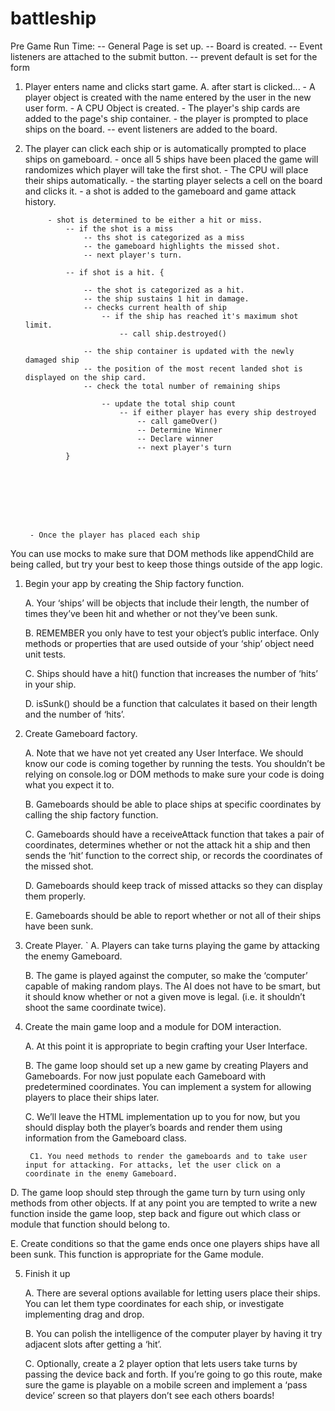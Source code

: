 # battleship
Pre Game Run Time:
-- General Page is set up.
-- Board is created.
-- Event listeners are attached to the submit button.
    -- prevent default is set for the form

1. Player enters name and clicks start game.
    A. after start is clicked...
        - A player object is created with the name entered by the user in the new user form.
        - A CPU Object is created.
        - The player's ship cards are added to the page's ship container.
        - the player is prompted to place ships on the board.
        -- event listeners are added to the board.


2. The player can click each ship or is automatically prompted to place ships on gameboard.
        - once all 5 ships have been placed the game will randomizes which player will take the first shot.
        - The CPU will place their ships automatically.
        - the starting player selects a cell on the board and clicks it.
        - a shot is added to the gameboard and game attack history.

            - shot is determined to be either a hit or miss.
                -- if the shot is a miss
                    -- ths shot is categorized as a miss
                    -- the gameboard highlights the missed shot.
                    -- next player's turn.

                -- if shot is a hit. {

                    -- the shot is categorized as a hit.
                    -- the ship sustains 1 hit in damage.
                    -- checks current health of ship
                        -- if the ship has reached it's maximum shot limit.
                            -- call ship.destroyed()

                    -- the ship container is updated with the newly damaged ship
                    -- the position of the most recent landed shot is displayed on the ship card.
                    -- check the total number of remaining ships

                        -- update the total ship count
                            -- if either player has every ship destroyed
                                -- call gameOver()
                                -- Determine Winner
                                -- Declare winner
                                -- next player's turn
                }
        
            



        


        - Once the player has placed each ship














You can use mocks to make sure that DOM methods like appendChild are being called, but try your best to keep those things outside of the app logic.

1. Begin your app by creating the Ship factory function.

    A. Your ‘ships’ will be objects that include their length, the number of times they’ve been hit and whether or not they’ve been sunk.

    B. REMEMBER you only have to test your object’s public interface. Only methods or properties that are used outside of your ‘ship’ object need unit tests.

    C. Ships should have a hit() function that increases the number of ‘hits’ in your ship.

    D. isSunk() should be a function that calculates it based on their length and the number of ‘hits’.

2. Create Gameboard factory.

    A. Note that we have not yet created any User Interface. We should know our code is coming together by running the tests. You shouldn’t be relying on console.log or DOM methods to make sure your code is doing what you expect it to.

    B. Gameboards should be able to place ships at specific coordinates by calling the ship factory function.

    C. Gameboards should have a receiveAttack function that takes a pair of coordinates, determines whether or not the attack hit a ship and then sends the ‘hit’ function to the correct ship, or records the coordinates of the missed shot.

    D. Gameboards should keep track of missed attacks so they can display them properly.

    E. Gameboards should be able to report whether or not all of their ships have been sunk.

3. Create Player.
`
    A. Players can take turns playing the game by attacking the enemy Gameboard.

    B. The game is played against the computer, so make the ‘computer’ capable of making random plays. The AI does not have to be smart, but it should know whether or not a given move is legal. (i.e. it shouldn’t shoot the same coordinate twice).

4. Create the main game loop and a module for DOM interaction.

    A. At this point it is appropriate to begin crafting your User Interface.

    B. The game loop should set up a new game by creating Players and Gameboards. For now just populate each Gameboard with predetermined coordinates. You can implement a system for allowing players to place their ships later.

    C. We’ll leave the HTML implementation up to you for now, but you should display both the player’s boards and render them using information from the Gameboard class.

        C1. You need methods to render the gameboards and to take user input for attacking. For attacks, let the user click on a coordinate in the enemy Gameboard.

D. The game loop should step through the game turn by turn using only methods from other objects. If at any point you are tempted to write a new function inside the game loop, step back and figure out which class or module that function should belong to.

E. Create conditions so that the game ends once one players ships have all been sunk. This function is appropriate for the Game module.

5. Finish it up

    A. There are several options available for letting users place their ships. You can let them type coordinates for each ship, or investigate implementing drag and drop.

    B. You can polish the intelligence of the computer player by having it try adjacent slots after getting a ‘hit’.

    C. Optionally, create a 2 player option that lets users take turns by passing the device back and forth. If you’re going to go this route, make sure the game is playable on a mobile screen and implement a ‘pass device’ screen so that players don’t see each others boards!
